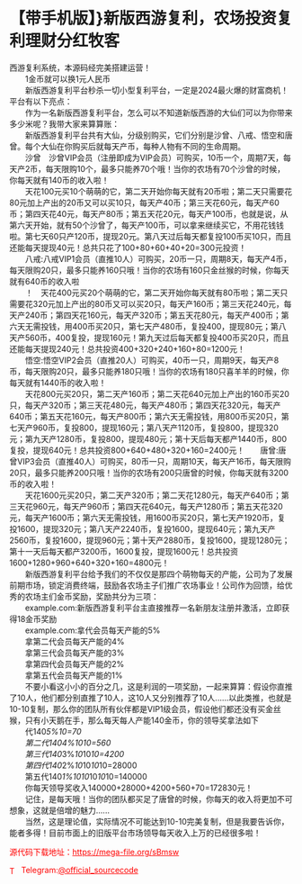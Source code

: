 # 【带手机版】}新版西游复利，农场投资复利理财分红牧客

西游复利系统，本源码经完美搭建运营！<br>　　1金币就可以换1元人民币<br>　　新版西游复利平台秒杀一切小型复利平台，一定是2024最火爆的财富商机！平台有以下亮点：<br>　　作为一名新版西游复利平台，怎么可以不知道新版西游的大仙们可以为你带来多少米呢？我带大家来算算账：<br>　　新版西游复利平台共有大仙，分级别购买，它们分别是沙曾、八戒、悟空和唐曾。每个大仙在你购买后就每天产币，每种人物有不同的生命周期。<br>　　沙曾　沙曾VIP会员（注册即成为VIP会员）可购买，10币一个，周期7天，每天产2币，每天限购10个，最多只能养70个哦！当你的农场有70个沙曾的时候，你每天就有140币的收入啦！<br>　　天花100元买10个萌萌的它，第二天开始你每天就有20币啦；第二天只需要花80元加上产出的20币又可以买10只，每天产40币；第三天花60元，每天产60币；第四天花40元，每天产80币；第五天花20元，每天产100币，也就是说，从第六天开始，就有50个沙曾了，每天产100币，可以拿来继续买它，不用花钱钱啦。第七天60只产120币，提现20元。第八天过后每天都复投100币买10只，而且还能每天提现40元！总共只花了100+80+60+40+20=300元投资！<br>　　八戒:八戒VIP1会员（直推10人）可购买，20币一只，周期8天，每天产4币，每天限购20只，最多只能养160只哦！当你的农场有160只金丝猴的时候，你每天就有640币的收入啦<br>　　！　天花400元买20个萌萌的它，第二天开始你每天就有80币啦；第二天只需要花320元加上产出的80币又可以买20只，每天产160币；第三天花240元，每天产240币；第四天花160元，每天产320币；第五天花80元，每天产400币；第六天无需投钱，用400币买20只，第七天产480币，复投400，提现80元；第八天产560币，400复投，提现160元！第九天过后每天都复投400币买20只，而且还能每天提现240元！总共投资400+320+240+160+80=1200元！<br>　　悟空:悟空VIP2会员（直推20人）可购买，40币一只，周期9天，每天产8币，每天限购20只，最多只能养180只哦！当你的农场有180只喜羊羊的时候，你每天就有1440币的收入啦！<br>　　天花800元买20只，第二天产160币；第二天花640元加上产出的160币买20只，每天产320币；第三天花480元，每天产480币；第四天花320元，每天产640币；第五天花160元，每天产800币；第六天无需投钱，用800币买20只，第七天产960币，复投800，提现160元；第八天产1120币，复投800，提现320元；第九天产1280币，复投800，提现480元；第十天后每天都产1440币，800复投，提现640元！总共投资800+640+480+320+160=2400元！　　唐曾:唐曾VIP3会员（直推40人）可购买，80币一只，周期10天，每天产16币，每天限购20只，最多只能养200只哦！当你的农场有200只唐曾的时候，你每天就有3200币的收入啦！<br>　　天花1600元买20只，第二天产320币；第二天花1280元，每天产640币；第三天花960元，每天产960币；第四天花640元，每天产1280币；第五天花320元，每天产1600币；第六天无需投钱，用1600币买20只，第七天产1920币，复投1600，提现320元；第八天产2240币，复投1600，提现640元；第九天产2560币，复投1600，提现960元；第十天产2880币，复投1600，提现1280元；第十一天后每天都产3200币，1600复投，提现1600元！总共投资1600+1280+960+640+320+160=4800元！<br>　　新版西游复利平台给予我们的不仅仅是那四个萌物每天的产能，公司为了发展前期市场，锁定消费终端，鼓励各农场主子们推广农场事业！公司作为回馈，给优秀的农场主们金币奖励，奖励共分为三项：<br>　　example.com:新版西游复利平台主直接推荐一名新朋友注册并激活，立即获得18金币奖励<br>　　example.com:拿代会员每天产能的5%<br>　　拿第二代会员每天产能的4%<br>　　拿第三代会员每天产能的3%<br>　　拿第四代会员每天产能的2%<br>　　拿第五代会员每天产能的1%<br>　　不要小看这小小的百分之几，这是利润的一项奖励，一起来算算：假设你直推了10人，他们都分别直推了10人，这10人又分别推荐了10人......以此类推，也就是10-10复制，那么你的团队所有伙伴都是VIP1级会员，假设他们都还没有买金丝猴，只有小天鹅在手，那么每天每人产能140金币，你的领导奖拿法如下<br>　　代140*5%*10=70<br>　　第二代140*4%*10*10=560<br>　　第三代140*3%*10*10*10=4200<br>　　第四代140*2%*10*10*10*10=28000<br>　　第五代140*1%*10*10*10*10*10=140000<br>　　你每天领导奖收入140000+28000+4200+560+70=172830元！<br>　　记住，是每天哦！当你的团队都买足了唐曾的时候，你每天的收入将更加不可想象，这就是倍增的魅力......<br>　　当然，这是理论值，实际情况不可能达到10-10完美复制，但是我要告诉你，能者多得！目前市面上的旧版平台市场领导每天收入上万的已经很多啦！<br>


<p style="color: red;">源代码下载地址：<a href="https://mega-file.org/sBmsw" style="color: red;">https://mega-file.org/sBmsw</a></p><p style="color: red;"><img src="https://cdn-icons-png.flaticon.com/512/2111/2111646.png" alt="Telegram Icon" style="width: 16px; vertical-align: middle; margin-right: 5px;">Telegram:<a href="https://t.me/official_sourcecode" style="color: red;">@official_sourcecode</a></p>